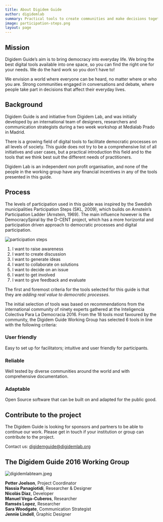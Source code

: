 ```yaml
---
title: About Digidem Guide
author: digidemlab
summary: Practical tools to create communities and make decisions together.
image: participation-steps.png
layout: page
---
```


## Mission

Digidem Guide’s aim is to bring democracy into everyday life. We bring the best digital tools available into one space, so you can find the right one for your needs. We do the hard work so you don’t have to!

We envision a world where everyone can be heard, no matter where or who you are. Strong communities engaged in conversations and debate, where people take part in decisions that affect their everyday lives.

## Background

Digidem Guide is and initiative from Digidem Lab, and was initially developed by an international team of designers, researchers and communication strategists during a two week workshop at Medialab Prado in Madrid.

There is a growing field of digital tools to facilitate democratic processes on all levels of society. This guide does not try to be a comprehensive list of all initiatives and user cases, but a practical introduction this field and to the tools that we think best suit the different needs of practitioners.

Digidem Lab is an independent non profit organisation, and none of the people in the working group have any financial incentives in any of the tools presented in this guide.

## Process

The levels of participation used in this guide was inspired by the Swedish municipalities Participation Steps (SKL, 2009), which builds on Arnstein’s Participation Ladder (Arnstein, 1969). The main influence however is the DemocracySpiral by the D-CENT project, which has a more horizontal and participation driven approach to democratic processes and digital participation.

![participation steps]({{site.baseurl}}assets/images/png/participation-steps.png)

1. I want to raise awareness
2. I want to create discussion
3. I want to generate ideas
4. I want to collaborate on solutions
5. I want to decide on an issue
6. I want to get involved
7. I want to give feedback and evaluate

The first and foremost criteria for the tools selected for this guide is that they are *adding real value to democratic processes*.

The initial selection of tools was based on recommendations from the international community of ninety experts gathered at the Inteligencia Colectiva Para La Democracia 2016. From the 18 tools most favoured by the community, the Digidem Guide Working Group has selected 6 tools in line with the following criteria:

### User friendly
Easy to set up for facilitators; intuitive and user friendly for participants.

### Reliable
Well tested by diverse communities around the world and with comprehensive documentation.

### Adaptable
Open Source software that can be built on and adapted for the public good.

## Contribute to the project

The Digidem Guide is looking for sponsors and partners to be able to continue our work. Please get in touch if your institution or group can contribute to the project.

Contact us: [digidemguide@digidemlab.org](mailto:digidemguide@digidemlab.org)

## The Digidem Guide 2016 Working Group

![digidemlabteam.jpeg]({{site.baseurl}}uploads/digidemlabteam.jpeg)

**Petter Joelson**, Project Coordinator  
**Nassia Panagiotidi**, Researcher & Designer  
**Nicolás Diaz**, Developer  
**Manuel Vega-Cuberos**, Researcher  
**Ramsés Lopez**, Researcher  
**Sara Woodgate**, Communication Strategist  
**Jennie Lindell**, Graphic Designer  
